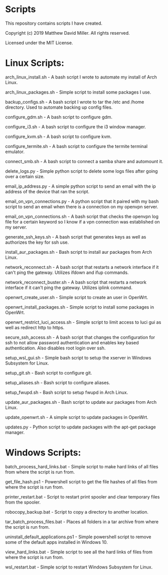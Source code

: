 # Scripts
This repository contains scripts I have created.

Copyright (c) 2019 Matthew David Miller. All rights reserved.

Licensed under the MIT License.

# Linux Scripts:

arch_linux_install.sh - A bash script I wrote to automate my install of Arch Linux.

arch_linux_packages.sh - Simple script to install some packages I use.

backup_configs.sh - A bash script I wrote to tar the /etc and /home directory.  Used to automate backing up config files.

configure_gdm.sh - A bash script to configure gdm.

configure_i3.sh - A bash script to configure the i3 window manager.

configure_kvm.sh - A bash script to configure kvm.

configure_termite.sh - A bash script to configure the termite terminal emulator.

connect_smb.sh - A bash script to connect a samba share and automount it.

delete_logs.py - Simple python script to delete some logs files after going over a certain size.

email_ip_address.py - A simple python script to send an email with the ip address of the device that ran the script.

email_on_vpn_connections.py - A python script that it paired with my bash script to send an email when there is a connection on my openvpn server.

email_on_vpn_connections.sh - A bash script that checks the openvpn log file for a certain keyword so I know if a vpn connection was established on my server.

generate_ssh_keys.sh - A bash script that generates keys as well as authorizes the key for ssh use.

install_aur_packages.sh - Bash script to install aur packages from Arch Linux.

network_reconnect.sh - A bash script that restarts a network interface if it can't ping the gateway.  Utilizes ifdown and ifup commands.

network_reconnect_buster.sh - A bash script that restarts a network interface if it can't ping the gateway.  Utilizes iplink command.

openwrt_create_user.sh - Simple script to create an user in OpenWrt.

openwrt_install_packages.sh - Simple script to install some packages in OpenWrt.

openwrt_restrict_luci_access.sh - Simple script to limit access to luci gui as well as redirect http to https.

secure_ssh_access.sh - A bash script that changes the configuration for ssh to not allow password authentication and enables key based authentication. Also disables root login over ssh.

setup_wsl_gui.sh - Simple bash script to setup the xserver in Windows Subsystem for Linux.

setup_git.sh - Bash script to configure git.

setup_aliases.sh - Bash script to configure aliases.

setup_fwupd.sh - Bash script to setup fwupd in Arch Linux.

update_aur_packages.sh - Bash script to update aur packages from Arch Linux.

update_openwrt.sh - A simple script to update packages in OpenWrt.

updates.py - Python script to update packages with the apt-get package manager.

# Windows Scripts:

batch_process_hard_links.bat - Simple script to make hard links of all files from where the script is run from.

get_file_hash.ps1 - Powershell script to get the file hashes of all files from where the script is run from.

printer_restart.bat - Script to restart print spooler and clear temporary files from the spooler.

robocopy_backup.bat - Script to copy a directory to another location.

tar_batch_process_files.bat - Places all folders in a tar archive from where the script is run from.

uninstall_default_applications.ps1 - Simple powershell script to remove some of the default apps installed in Windows 10.

view_hard_links.bat - Simple script to see all the hard links of files from where the script is run from.

wsl_restart.bat - Simple script to restart Windows Subsystem for Linux.